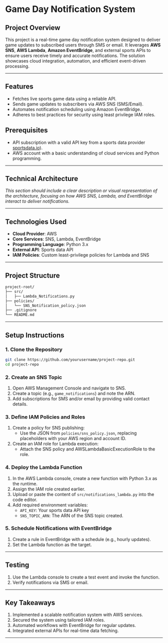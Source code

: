 # Game Day Notification System

## **Project Overview**
This project is a real-time game day notification system designed to deliver game updates to subscribed users through SMS or email. It leverages **AWS SNS**, **AWS Lambda**, **Amazon EventBridge**, and external sports APIs to ensure users receive timely and accurate notifications. The solution showcases cloud integration, automation, and efficient event-driven processing.

---

## **Features**
- Fetches live sports game data using a reliable API.
- Sends game updates to subscribers via AWS SNS (SMS/Email).
- Automates notification scheduling using Amazon EventBridge.
- Adheres to best practices for security using least privilege IAM roles.

## **Prerequisites**
- API subscription with a valid API key from a sports data provider [sportsdata.io](https://sportsdata.io/)).
- AWS account with a basic understanding of cloud services and Python programming.

---

## **Technical Architecture**
*This section should include a clear description or visual representation of the architecture, focusing on how AWS SNS, Lambda, and EventBridge interact to deliver notifications.*

---

## **Technologies Used**
- **Cloud Provider**: AWS
- **Core Services**: SNS, Lambda, EventBridge
- **Programming Language**: Python 3.x
- **External API**: Sports data API
- **IAM Policies**: Custom least-privilege policies for Lambda and SNS

---

## **Project Structure**
```bash
project-root/
├── src/
│   ├── Lambda_Notifications.py         
├── policies/                        
│   └── SNS_Notification_policy.json    
├── .gitignore
└── README.md                           
```

---

## **Setup Instructions**

### **1. Clone the Repository**
```bash
git clone https://github.com/yourusername/project-repo.git
cd project-repo
```

### **2. Create an SNS Topic**
1. Open AWS Management Console and navigate to SNS.
2. Create a topic (e.g., `game_notifications`) and note the ARN.
3. Add subscriptions for SMS and/or email by providing valid contact details.

### **3. Define IAM Policies and Roles**
1. Create a policy for SNS publishing:
   - Use the JSON from `policies/sns_policy.json`, replacing placeholders with your AWS region and account ID.
2. Create an IAM role for Lambda execution:
   - Attach the SNS policy and AWSLambdaBasicExecutionRole to the role.

### **4. Deploy the Lambda Function**
1. In the AWS Lambda console, create a new function with Python 3.x as the runtime.
2. Assign the IAM role created earlier.
3. Upload or paste the content of `src/notifications_lambda.py` into the code editor.
4. Add required environment variables:
   - `API_KEY`: Your sports data API key
   - `SNS_TOPIC_ARN`: The ARN of the SNS topic created.

### **5. Schedule Notifications with EventBridge**
1. Create a rule in EventBridge with a schedule (e.g., hourly updates).
2. Set the Lambda function as the target.

---

## **Testing**
1. Use the Lambda console to create a test event and invoke the function.
2. Verify notifications via SMS or email.

---

## **Key Takeaways**
1. Implemented a scalable notification system with AWS services.
2. Secured the system using tailored IAM roles.
3. Automated workflows with EventBridge for regular updates.
4. Integrated external APIs for real-time data fetching.

---

